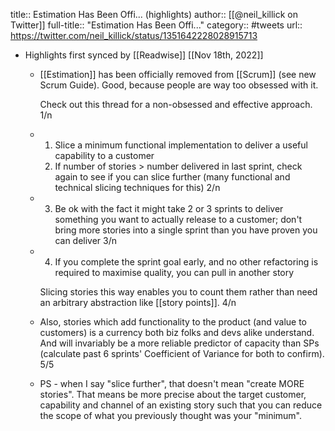 title:: Estimation Has Been Offi... (highlights)
author:: [[@neil_killick on Twitter]]
full-title:: "Estimation Has Been Offi..."
category:: #tweets
url:: https://twitter.com/neil_killick/status/1351642228028915713

- Highlights first synced by [[Readwise]] [[Nov 18th, 2022]]
	- [[Estimation]] has been officially removed from [[Scrum]] (see new Scrum Guide). Good, because people are way too obsessed with it.
	  
	  Check out this thread for a non-obsessed and effective approach. 1/n
	- 1. Slice a minimum functional implementation to deliver a useful capability to a customer
	  2. If number of stories > number delivered in last sprint, check again to see if you can slice further (many functional and technical slicing techniques for this)
	  2/n
	- 3. Be ok with the fact it might take 2 or 3 sprints to deliver something you want to actually release to a customer; don't bring more stories into a single sprint than you have proven you can deliver
	  3/n
	- 4. If you complete the sprint goal early, and no other refactoring is required to maximise quality, you can pull in another story
	  
	  Slicing stories this way enables you to count them rather than need an arbitrary abstraction like [[story points]].
	  4/n
	- Also, stories which add functionality to the product (and value to customers) is a currency both biz folks and devs alike understand. And will invariably be a more reliable predictor of capacity than SPs (calculate past 6 sprints' Coefficient of Variance for both to confirm).
	  5/5
	- PS - when I say "slice further", that doesn't mean "create MORE stories". That means be more precise about the target customer, capability and channel of an existing story such that you can reduce the scope of what you previously thought was your "minimum".